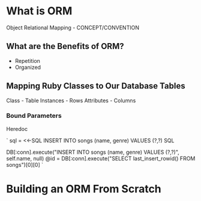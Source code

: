 # What is ORM

Object Relational Mapping - CONCEPT/CONVENTION



## What are the Benefits of ORM?

 - Repetition
 - Organized



## Mapping Ruby Classes to Our Database Tables

  Class - Table
  Instances - Rows
  Attributes - Columns

### Bound Parameters

Heredoc

` sql = <<-SQL
     INSERT INTO songs (name, genre)
     VALUES (?,?)
   SQL


   DB[:conn].execute("INSERT INTO songs (name, genre) VALUES (?,?)", self.name, null)
   @id = DB[:conn].execute("SELECT last_insert_rowid() FROM songs")[0][0]
`



# Building an ORM From Scratch
